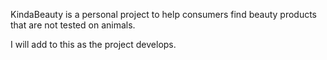KindaBeauty is a personal project to help consumers find beauty products that are not tested on animals. 

I will add to this as the project develops. 
